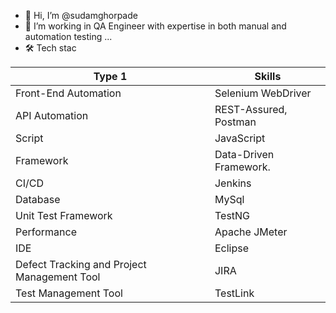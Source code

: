 - 👋 Hi, I’m @sudamghorpade
- 👀 I’m working in QA Engineer with expertise in both manual and automation testing ...
- 🛠️ Tech stac

|  Type 1          |Skills | 
|----------|----------|
| Front-End Automation | Selenium WebDriver | 
| API Automation | REST-Assured, Postman | 
| Script |JavaScript | 
| Framework | Data-Driven Framework. | 
| CI/CD |Jenkins | 
| Database | MySql| 
| Unit Test Framework | TestNG | 
| Performance | Apache JMeter | 
|IDE|Eclipse| 
|Defect Tracking and Project Management Tool | JIRA| 
| Test Management Tool | TestLink| 







<!---
sudamghorpade7836/sudamghorpade7836 is a ✨ special ✨ repository because its `README.md` (this file) appears on your GitHub profile.
You can click the Preview link to take a look at your changes.
--->
